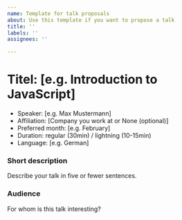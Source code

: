 ```yaml
---
name: Template for talk proposals
about: Use this template if you want to propose a talk
title: ''
labels: ''
assignees: ''

---
```


# Titel: [e.g. Introduction to JavaScript]

- Speaker: [e.g. Max Mustermann]
- Affiliation: [Company you work at or None (optional)]
- Preferred month: [e.g. February]
- Duration: regular (30min) / lightning (10-15min)
- Language: [e.g. German]

### Short description

Describe your talk in five or fewer sentences.

### Audience

For whom is this talk interesting?
